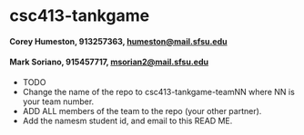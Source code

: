 # csc413-tankgame

#### Corey Humeston, 913257363, humeston@mail.sfsu.edu

#### Mark Soriano, 915457717, msorian2@mail.sfsu.edu

- TODO
- Change the name of the repo to csc413-tankgame-teamNN where NN is your team number.
- ADD ALL members of the team to the repo (your other partner).
- Add the namesm student id, and email to this READ ME.
